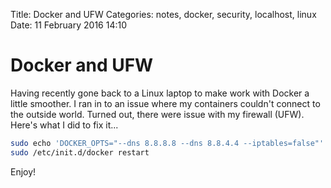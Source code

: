 Title: Docker and UFW
Categories: notes, docker, security, localhost, linux
Date: 11 February 2016 14:10

# Docker and UFW

Having recently gone back to a Linux laptop to make work with Docker a little smoother. I ran in to an issue where my containers couldn't connect to the outside world. Turned out, there were issue with my firewall (UFW). Here's what I did to fix it...

```bash
sudo echo 'DOCKER_OPTS="--dns 8.8.8.8 --dns 8.8.4.4 --iptables=false"' >> /etc/default/docker
sudo /etc/init.d/docker restart
```

Enjoy!
